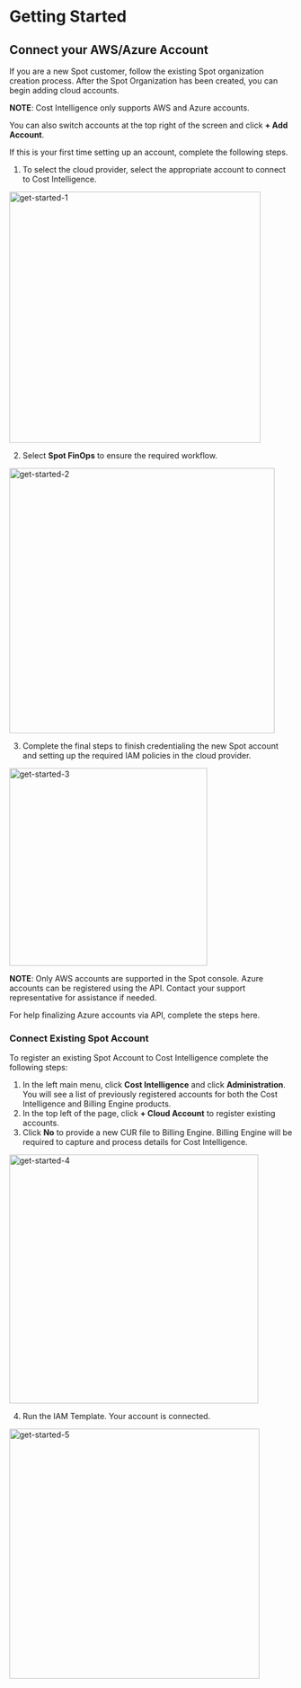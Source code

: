 # Getting Started 

## Connect your AWS/Azure Account 

If you are a new Spot customer, follow the existing Spot organization creation process. After the Spot Organization has been created, you can begin adding cloud accounts. 

**NOTE**: Cost Intelligence only supports AWS and Azure accounts.

You can also switch accounts at the top right of the screen and click **+ Add Account**. 

If this is your first time setting up an account, complete the following steps.

1. To select the cloud provider, select the appropriate account to connect to Cost Intelligence.

<img width="447" alt="get-started-1" src="https://github.com/spotinst/help/assets/106514736/292568ff-b6d4-4ba4-8673-936e630a4393">

2. Select **Spot FinOps** to ensure the required workflow. 

<img width="472" alt="get-started-2" src="https://github.com/spotinst/help/assets/106514736/5a0e4666-2441-4e66-b0c5-b17093f5fff0">

3. Complete the final steps to finish credentialing the new Spot account and setting up the required IAM policies in the cloud provider. 

<img width="352" alt="get-started-3" src="https://github.com/spotinst/help/assets/106514736/d90ea173-7069-45cf-81cf-9acaa51ed2b9">


**NOTE**: Only AWS accounts are supported in the Spot console. Azure accounts can be registered using the API. Contact your support representative for assistance if needed. 

For help finalizing Azure accounts via API, complete the steps here.  

### Connect Existing Spot Account 

To register an existing Spot Account to Cost Intelligence complete the following steps:  

1. In the left main menu, click **Cost Intelligence** and click **Administration**. You will see a list of previously registered accounts for both the Cost Intelligence and Billing Engine products.  
2. In the top left of the page, click **+ Cloud Account** to register existing accounts.  
3. Click **No** to provide a new CUR file to Billing Engine. Billing Engine will be required to capture and process details for Cost Intelligence.  

<img width="443" alt="get-started-4" src="https://github.com/spotinst/help/assets/106514736/7f7ebafe-bd4f-43ba-9de8-b4b5abd82c9e">

4. Run the IAM Template. Your account is connected.

<img width="445" alt="get-started-5" src="https://github.com/spotinst/help/assets/106514736/66aeb71f-c59a-45ff-9949-6d4e297e7524">


 
